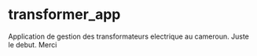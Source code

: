 # transformer_app
 Application de gestion des transformateurs electrique au cameroun.  Juste  le debut. Merci
